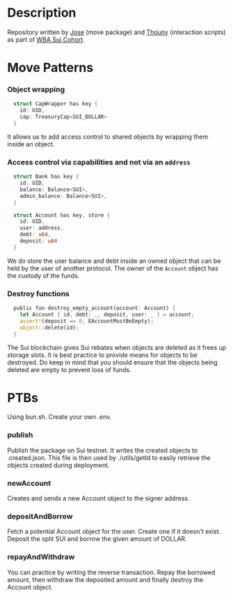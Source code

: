# Description

Repository written by [Jose](https://github.com/josemvcerqueira) (move package) and [Thouny](https://github.com/thounyy) (interaction scripts) as part of [WBA Sui Cohort](https://github.com/Web3-Builders-Alliance/sui-course).

# Move Patterns

### Object wrapping

```rust
  struct CapWrapper has key {
    id: UID,
    cap: TreasuryCap<SUI_DOLLAR>
  }
```

It allows us to add access control to shared objects by wrapping them inside an object.

### Access control via capabilities and not via an `address`

```rust
  struct Bank has key {
    id: UID,
    balance: Balance<SUI>,
    admin_balance: Balance<SUI>,
  }

  struct Account has key, store {
    id: UID,
    user: address,
    debt: u64,
    deposit: u64
  }
```

We do store the user balance and debt inside an owned object that can be held by the user of another protocol. The owner of the `Account` object has the custody of the funds.

### Destroy functions

```rust
  public fun destroy_empty_account(account: Account) {
    let Account { id, debt: _, deposit, user: _ } = account;
    assert!(deposit == 0, EAccountMustBeEmpty);
    object::delete(id);
  }
```

The Sui blockchain gives Sui rebates when objects are deleted as it frees up storage slots. It is best practice to provide means for objects to be destroyed. Do keep in mind that you should ensure that the objects being deleted are empty to prevent loss of funds.

# PTBs

Using bun.sh.
Create your own .env.

### publish
Publish the package on Sui testnet. It writes the created objects to .created.json. This file is then used by ./utils/getId to easily retrieve the objects created during deployment.

### newAccount
Creates and sends a new Account object to the signer address.

### depositAndBorrow
Fetch a potential Account object for the user. Create one if it doesn't exist. Deposit the split SUI and borrow the given amount of DOLLAR.

### repayAndWithdraw
You can practice by writing the reverse transaction.
Repay the borrowed amount, then withdraw the deposited amount and finally destroy the Account object.
